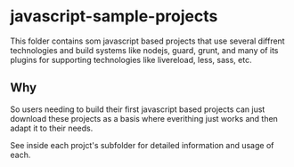 javascript-sample-projects
==============

This folder contains som javascript based projects that use several diffrent technologies and build systems like nodejs, guard, grunt, and many of its plugins for supporting technologies like livereload, less, sass, etc. 

Why
--------------

So users needing to build their first javascript based projects can just download these projects as a basis where everithing just works and then adapt it to their needs. 

See inside each projct's subfolder for detailed information and usage of each. 

